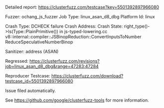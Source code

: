 Detailed report: https://clusterfuzz.com/testcase?key=5501392897966080

Fuzzer: ochang_js_fuzzer
Job Type: linux_asan_d8_dbg
Platform Id: linux

Crash Type: DCHECK failure
Crash Address: 
Crash State:
  right_type()->Is(Type::PlainPrimitive()) in js-typed-lowering.cc
  v8::internal::compiler::JSBinopReduction::ConvertInputsToNumber
  ReduceSpeculativeNumberBinop
  
Sanitizer: address (ASAN)

Regressed: https://clusterfuzz.com/revisions?job=linux_asan_d8_dbg&range=47283:47284

Reproducer Testcase: https://clusterfuzz.com/download?testcase_id=5501392897966080

Issue filed automatically.

See https://github.com/google/clusterfuzz-tools for more information.